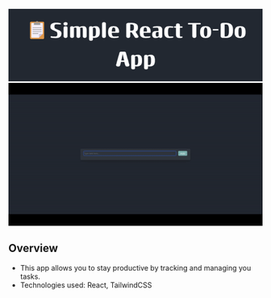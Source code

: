 ![Banner](/banner.png)
![Showcase](/showcase.gif)

## Overview
- This app allows you to stay productive by tracking and managing you tasks.
- Technologies used: React, TailwindCSS
